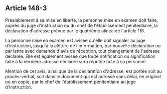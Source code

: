 Article 148-3
----
Préalablement à sa mise en liberté, la personne mise en examen doit faire,
auprès du juge d'instruction ou du chef de l'établissement pénitentiaire, la
déclaration d'adresse prévue par le quatrième alinéa de l'article 116.

La personne mise en examen est avisée qu'elle doit signaler au juge
d'instruction, jusqu'à la clôture de l'information, par nouvelle déclaration ou
par lettre avec demande d'avis de réception, tout changement de l'adresse
déclarée. Elle est également avisée que toute notification ou signification
faite à la dernière adresse déclarée sera réputée faite à sa personne.

Mention de cet avis, ainsi que de la déclaration d'adresse, est portée soit au
procès-verbal, soit dans le document qui est adressé sans délai, en original ou
en copie, par le chef de l'établissement pénitentiaire au juge d'instruction.
